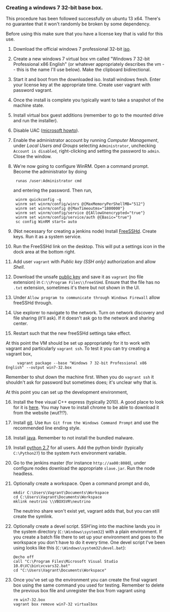 ### Creating a windows 7 32-bit base box.

This procedure has been followed successfully on ubuntu 13 x64. There's no guarantee that it won't randomly be broken by some dependency.

Before using this make sure that you have a license key that is valid for this use.

 1. Download the official windows 7 professional 32-bit [iso](http://msft.digitalrivercontent.net/win/X17-59183.iso).

 2. Create a new windows 7 virtual box vm called "Windows 7 32-bit Professional x86 English" (or whatever appropriately describes the vm -- this is the name I'll use below). Make the clipboard bidirectional.

 3. Start it and boot from the downloaded iso. Install windows fresh. Enter your license key at the appropriate time. Create user vagrant with password vagrant.

 4. Once the install is complete you typically want to take a snapshot of the machine state.

 5. Install virtual box guest additions (remember to go to the mounted drive and run the installer).

 6. Disable UAC ([microsoft howto](http://windows.microsoft.com/en-us/windows7/turn-user-account-control-on-or-off)).

 7. Enable the administrator account by running *Computer Management*, under *Local Users and Groups* selecting `Administrator`, unchecking `Account is disabled`, right-clicking and setting the password to `admin`. Close the window.

 8. We're now going to configure WinRM. Open a command prompt. Become the administrator by doing

         runas /user:Administrator cmd

    and entering the password. Then run,

         winrm quickconfig -q
         winrm set winrm/config/winrs @{MaxMemoryPerShellMB="512"}
         winrm set winrm/config @{MaxTimeoutms="1800000"}
         winrm set winrm/config/service @{AllowUnencrypted="true"}
         winrm set winrm/config/service/auth @{Basic="true"}
         sc config WinRM start= auto

 9. (Not necessary for creating a jenkins node) Install [FreeSSHd](http://www.freesshd.com/). Create keys. Run it as a system service.

 10. Run the FreeSSHd link on the desktop. This will put a settings icon in the dock area at the bottom right.

 11. Add user `vagrant` with *Public key (SSH only)* authorization and allow *Shell*.

 12. Download the unsafe [public key](https://github.com/mitchellh/vagrant/blob/master/keys/vagrant.pub) and save it as `vagrant` (no file extension) in `C:\\Program Files\\freeSSHd`. Ensure that the file has no `.txt` extension, sometimes it's there but not shown in the UI.

 13. Under `Allow program to communicate through Windows Firewall` allow freeSSHd through.

 14. Use explorer to navigate to the network. Turn on network discovery and file sharing (it'll ask). If it doesn't ask go to the network and sharing center.

 15. Restart such that the new freeSSHd settings take effect.

At this point the VM should be set up appropriately for it to work with vagrant and particularly `vagrant ssh`. To test it you can try creating a vagrant box,

         vagrant package --base "Windows 7 32-bit Professional x86 English" --output win7-32.box

Remember to shut down the machine first. When you do `vagrant ssh` it shouldn't ask for password but sometimes does; it's unclear why that is.

At this point you can set up the development environment,

 16. Install the free visual C++ express (typically 2010). A good place to look for it is [here](http://www.visualstudio.com/downloads/download-visual-studio-vs). You may have to install chrome to be able to download it from the website (wut?!?).

 17. Install [git](http://git-scm.com/download/win). Use `Run Git from the Windows Command Prompt` and use the recommended line ending style.

 18. Install [java](https://www.java.com/en/download/). Remember to not install the bundled malware.

 19. Install [python 2.7](https://www.python.org/downloads/) for all users. Add the python bindir (typically `C:\Python27`) to the system `Path` environment variable.

 19. Go to the jenkins master (for instance `http://aa00:8080`), under configure nodes download the appropriate `slave.jar`. Run the node headless.

 17. Optionally create a workspace. Open a command prompt and do,

         mkdir C:\Users\Vagrant\Documents\Workspace
         cd C:\Users\Vagrant\Documents\Workspace
         mklink neutrino \\VBOXSVR\neutrino

     The neutrino share won't exist yet, vagrant adds that, but you can still create the symlink.

 18. Optionally create a devel script. SSH'ing into the machine lands you in the system directory (`C:\Windows\system32`) with a plain environment. If you create a batch file there to set up your environment and goes to the workspace you don't have to do it every time. One devel script I've been using looks like this (`C:\Windows\system32\devel.bat`):

         @echo off
         call "C:\Program Files\Microsoft Visual Studio 10.0\VC\bin\vcvars32.bat"
         cd "C:\Users\Vagrant\Documents\Workspace"
 
 19. Once you've set up the environment you can create the final vagrant box using the same command you used for testing. Remember to delete the previous box file and unregister the box from vagrant using

         rm win7-32.box
         vagrant box remove win7-32 virtualbox
